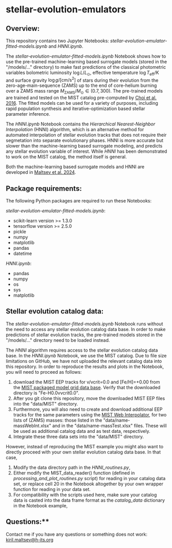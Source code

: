 # stellar-evolution-emulators

## **Overview:**

This repository contains two Jupyter Notebooks: *stellar-evolution-emulator-fitted-models.ipynb* and *HNNI.ipynb*. 

The *stellar-evolution-emulator-fitted-models.ipynb* Notebook shows how to use the pre-trained machine-learning based surrogate models (stored in the "/models/..." directory) to make fast predictions of the classical photometric variables bolometric luminosity $\log L/L_\odot$, effective temperature $\log T_\mathrm{eff}/\mathrm{K}$ and surface gravity $\log g/\mathrm{[cm/s^2]}$ of stars during their evolution from the zero-age-main-sequence (ZAMS) up to the end of core-helium burning over a ZAMS mass range $M_\mathrm{ZAMS}/M_\odot \in (0.7, 300)$. The pre-trained models are trained and tested on the MIST catalog pre-computed by [Choi et al. 2016](https://ui.adsabs.harvard.edu/abs/2016ApJ...823..102C/abstract). The fitted models can be used for a variety of purposes, including rapid population synthesis and iterative-optimization based stellar parameter inference.

The *HNNI.ipynb* Notebook contains the *Hierarchical Nearest-Neighbor Interpolation* (HNNI) algorithm, which is an alternative method for automated interpolation of stellar evolution tracks that does not require their segmetation into separate evolutionary phases. HNNI is more accurate but slower than the machine-learning based surrogate modeling, and predicts any stellar evolution variable of interest. While *HNNI* has been demonstrated to work on the MIST catalog, the method itself is general.

Both the machine-learning based surrogate models and HNNI are developed in [Maltsev et al. 2024](https://ui.adsabs.harvard.edu/abs/2024A%26A...681A..86M/abstract).

## **Package requirements:**
The following Python packages are required to run these Notebooks:

*stellar-evolution-emulator-fitted-models.ipynb*:
- scikit-learn version >= 1.3.0
- tensorflow version >= 2.5.0
- pickle
- numpy
- matplotlib
- pandas
- datetime

*HNNI.ipynb*:
- pandas
- numpy
- os
- sys
- matplotlib

## **Stellar evolution catalog data:**
The *stellar-evolution-emulator-fitted-models.ipynb* Notebook runs without the need to access any stellar evolution catalog data base. In order to make predictions of stellar evolution tracks, the pre-trained models stored in the "/models/..." directory need to be loaded instead.

The *HNNI* algorithm requires access to the stellar evolution catalog data base. In the *HNNI.ipynb* Notebook, we use the MIST catalog. Due to file size limitations on GitHub, we have not uploaded the relevant catalog data into this repository. In order to reproduce the results and plots in the Notebook, you will need to proceed as follows:
1. download the MIST EEP tracks for v/vcrit=0.0 and [Fe/H]=+0.00 from the [MIST packaged model grid data base](https://waps.cfa.harvard.edu/MIST/model_grids.html#eeps). Verify that the downloaded directory is "Fe-H0.0vvcrit0.0".
2. After you git clone this repository, move the downloaded MIST EEP files into the "data/MIST" directory.
3. Furthermore, you will also need to create and download additional EEP tracks for the same parameters using the [MIST Web Interpolator](https://waps.cfa.harvard.edu/MIST/interp_tracks.html), for two lists of (ZAMS) masses: those listed in the "data/name-massWebInt.xlsx" and in the "data/name-massTest.xlsx" files. These will be used as additional catalog data and as test data, respectively.
4. Integrate these three data sets into the "data/MIST" directory.
   
However, instead of reproducing the MIST example you might also want to directly proceed with your own stellar evolution catalog data base. In that case, 
1. Modify the data directory path in the *HNNI_routines.py*,
2. Either modify the MIST_data_reader() function (defined in *processing_and_plot_routines.py* script) for reading in your catalog data set,
   or replace cell 20 in the Notebook altogether by your own wrapper function for reading in your data set.
3. For compatibility with the scripts used here, make sure your catalog data is casted into the data frame format as the *catalog_data* dictionary in the Notebook example, 

## Questions:**
Contact me if you have any questions or something does not work: kiril.maltsev@h-its.org
